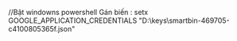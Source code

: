 //Bật windowns powershell Gán biến :
setx GOOGLE_APPLICATION_CREDENTIALS "D:\keys\smartbin-469705-c4100805365f.json"
